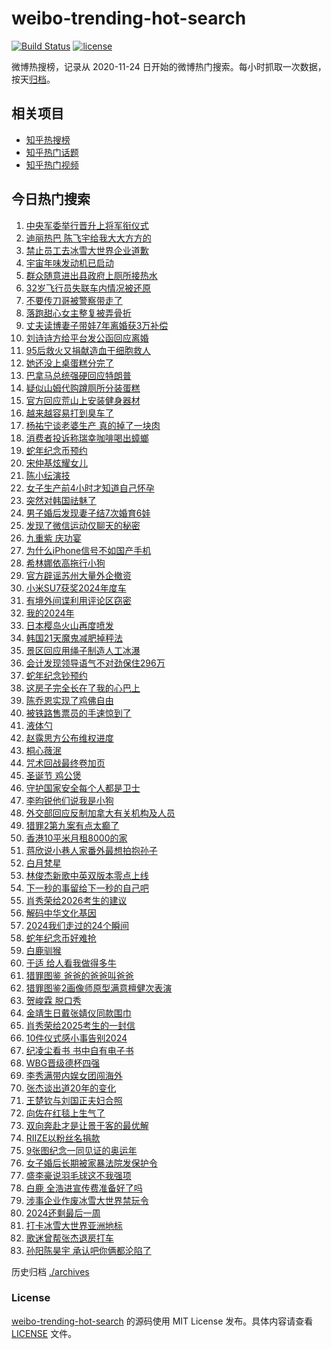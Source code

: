 # weibo-trending-hot-search

[![Build Status](https://github.com/justjavac/weibo-trending-hot-search/workflows/ci/badge.svg?branch=master)](https://github.com/justjavac/weibo-trending-hot-search/actions)
[![license](https://img.shields.io/github/license/justjavac/weibo-trending-hot-search)](https://github.com/justjavac/weibo-trending-hot-search/blob/master/LICENSE)

微博热搜榜，记录从 2020-11-24 日开始的微博热门搜索。每小时抓取一次数据，按天[归档](./archives)。

## 相关项目

- [知乎热搜榜](https://github.com/justjavac/zhihu-trending-top-search)
- [知乎热门话题](https://github.com/justjavac/zhihu-trending-hot-questions)
- [知乎热门视频](https://github.com/justjavac/zhihu-trending-hot-video)

## 今日热门搜索

<!-- BEGIN -->
<!-- 最后更新时间 Tue Dec 24 2024 05:13:03 GMT+0800 (China Standard Time) -->

1. [中央军委举行晋升上将军衔仪式](https://s.weibo.com//weibo?q=%23%E4%B8%AD%E5%A4%AE%E5%86%9B%E5%A7%94%E4%B8%BE%E8%A1%8C%E6%99%8B%E5%8D%87%E4%B8%8A%E5%B0%86%E5%86%9B%E8%A1%94%E4%BB%AA%E5%BC%8F%23&Refer=new_time)
1. [迪丽热巴 陈飞宇给我大大方方的](https://s.weibo.com//weibo?q=%E8%BF%AA%E4%B8%BD%E7%83%AD%E5%B7%B4%20%E9%99%88%E9%A3%9E%E5%AE%87%E7%BB%99%E6%88%91%E5%A4%A7%E5%A4%A7%E6%96%B9%E6%96%B9%E7%9A%84&t=31&band_rank=26&Refer=top)
1. [禁止员工去冰雪大世界企业道歉](https://s.weibo.com//weibo?q=%23%E7%A6%81%E6%AD%A2%E5%91%98%E5%B7%A5%E5%8E%BB%E5%86%B0%E9%9B%AA%E5%A4%A7%E4%B8%96%E7%95%8C%E4%BC%81%E4%B8%9A%E9%81%93%E6%AD%89%23&t=31&band_rank=2&Refer=top)
1. [宇宙年味发动机已启动](https://s.weibo.com//weibo?q=%23%E5%AE%87%E5%AE%99%E5%B9%B4%E5%91%B3%E5%8F%91%E5%8A%A8%E6%9C%BA%E5%B7%B2%E5%90%AF%E5%8A%A8%23&t=31&band_rank=3&Refer=top)
1. [群众随意进出县政府上厕所接热水](https://s.weibo.com//weibo?q=%23%E7%BE%A4%E4%BC%97%E9%9A%8F%E6%84%8F%E8%BF%9B%E5%87%BA%E5%8E%BF%E6%94%BF%E5%BA%9C%E4%B8%8A%E5%8E%95%E6%89%80%E6%8E%A5%E7%83%AD%E6%B0%B4%23&t=31&band_rank=10&Refer=top)
1. [32岁飞行员失联车内情况被还原](https://s.weibo.com//weibo?q=%2332%E5%B2%81%E9%A3%9E%E8%A1%8C%E5%91%98%E5%A4%B1%E8%81%94%E8%BD%A6%E5%86%85%E6%83%85%E5%86%B5%E8%A2%AB%E8%BF%98%E5%8E%9F%23&t=31&band_rank=14&Refer=top)
1. [不要传刀哥被警察带走了](https://s.weibo.com//weibo?q=%23%E4%B8%8D%E8%A6%81%E4%BC%A0%E5%88%80%E5%93%A5%E8%A2%AB%E8%AD%A6%E5%AF%9F%E5%B8%A6%E8%B5%B0%E4%BA%86%23&t=31&band_rank=9&Refer=top)
1. [落跑甜心女主整复被弄骨折](https://s.weibo.com//weibo?q=%23%E8%90%BD%E8%B7%91%E7%94%9C%E5%BF%83%E5%A5%B3%E4%B8%BB%E6%95%B4%E5%A4%8D%E8%A2%AB%E5%BC%84%E9%AA%A8%E6%8A%98%23&t=31&band_rank=8&Refer=top)
1. [丈夫读博妻子带娃7年离婚获3万补偿](https://s.weibo.com//weibo?q=%23%E4%B8%88%E5%A4%AB%E8%AF%BB%E5%8D%9A%E5%A6%BB%E5%AD%90%E5%B8%A6%E5%A8%837%E5%B9%B4%E7%A6%BB%E5%A9%9A%E8%8E%B73%E4%B8%87%E8%A1%A5%E5%81%BF%23&t=31&band_rank=13&Refer=top)
1. [刘诗诗方给平台发公函回应离婚](https://s.weibo.com//weibo?q=%23%E5%88%98%E8%AF%97%E8%AF%97%E6%96%B9%E7%BB%99%E5%B9%B3%E5%8F%B0%E5%8F%91%E5%85%AC%E5%87%BD%E5%9B%9E%E5%BA%94%E7%A6%BB%E5%A9%9A%23&t=31&band_rank=4&Refer=top)
1. [95后救火又捐献造血干细胞救人](https://s.weibo.com//weibo?q=%2395%E5%90%8E%E6%95%91%E7%81%AB%E5%8F%88%E6%8D%90%E7%8C%AE%E9%80%A0%E8%A1%80%E5%B9%B2%E7%BB%86%E8%83%9E%E6%95%91%E4%BA%BA%23&t=31&band_rank=10&Refer=top)
1. [她还没上桌蛋糕分完了](https://s.weibo.com//weibo?q=%23%E5%A5%B9%E8%BF%98%E6%B2%A1%E4%B8%8A%E6%A1%8C%E8%9B%8B%E7%B3%95%E5%88%86%E5%AE%8C%E4%BA%86%23&t=31&band_rank=37&Refer=top)
1. [巴拿马总统强硬回应特朗普](https://s.weibo.com//weibo?q=%23%E5%B7%B4%E6%8B%BF%E9%A9%AC%E6%80%BB%E7%BB%9F%E5%BC%BA%E7%A1%AC%E5%9B%9E%E5%BA%94%E7%89%B9%E6%9C%97%E6%99%AE%23&t=31&band_rank=13&Refer=top)
1. [疑似山姆代购蹲厕所分装蛋糕](https://s.weibo.com//weibo?q=%23%E7%96%91%E4%BC%BC%E5%B1%B1%E5%A7%86%E4%BB%A3%E8%B4%AD%E8%B9%B2%E5%8E%95%E6%89%80%E5%88%86%E8%A3%85%E8%9B%8B%E7%B3%95%23&t=31&band_rank=6&Refer=top)
1. [官方回应荒山上安装健身器材](https://s.weibo.com//weibo?q=%23%E5%AE%98%E6%96%B9%E5%9B%9E%E5%BA%94%E8%8D%92%E5%B1%B1%E4%B8%8A%E5%AE%89%E8%A3%85%E5%81%A5%E8%BA%AB%E5%99%A8%E6%9D%90%23&t=31&band_rank=14&Refer=top)
1. [越来越容易打到臭车了](https://s.weibo.com//weibo?q=%E8%B6%8A%E6%9D%A5%E8%B6%8A%E5%AE%B9%E6%98%93%E6%89%93%E5%88%B0%E8%87%AD%E8%BD%A6%E4%BA%86&t=31&band_rank=9&Refer=top)
1. [杨祐宁谈老婆生产 真的掉了一块肉](https://s.weibo.com//weibo?q=%E6%9D%A8%E7%A5%90%E5%AE%81%E8%B0%88%E8%80%81%E5%A9%86%E7%94%9F%E4%BA%A7%20%E7%9C%9F%E7%9A%84%E6%8E%89%E4%BA%86%E4%B8%80%E5%9D%97%E8%82%89&t=31&band_rank=11&Refer=top)
1. [消费者投诉称瑞幸咖啡喝出蟑螂](https://s.weibo.com//weibo?q=%23%E6%B6%88%E8%B4%B9%E8%80%85%E6%8A%95%E8%AF%89%E7%A7%B0%E7%91%9E%E5%B9%B8%E5%92%96%E5%95%A1%E5%96%9D%E5%87%BA%E8%9F%91%E8%9E%82%23&t=31&band_rank=17&Refer=top)
1. [蛇年纪念币预约](https://s.weibo.com//weibo?q=%E8%9B%87%E5%B9%B4%E7%BA%AA%E5%BF%B5%E5%B8%81%E9%A2%84%E7%BA%A6&t=31&band_rank=1&Refer=top)
1. [宋仲基炫耀女儿](https://s.weibo.com//weibo?q=%23%E5%AE%8B%E4%BB%B2%E5%9F%BA%E7%82%AB%E8%80%80%E5%A5%B3%E5%84%BF%23&t=31&band_rank=7&Refer=top)
1. [陈小纭演技](https://s.weibo.com//weibo?q=%E9%99%88%E5%B0%8F%E7%BA%AD%E6%BC%94%E6%8A%80&t=31&band_rank=46&Refer=top)
1. [女子生产前4小时才知道自己怀孕](https://s.weibo.com//weibo?q=%23%E5%A5%B3%E5%AD%90%E7%94%9F%E4%BA%A7%E5%89%8D4%E5%B0%8F%E6%97%B6%E6%89%8D%E7%9F%A5%E9%81%93%E8%87%AA%E5%B7%B1%E6%80%80%E5%AD%95%23&t=31&band_rank=21&Refer=top)
1. [突然对韩国祛魅了](https://s.weibo.com//weibo?q=%23%E7%AA%81%E7%84%B6%E5%AF%B9%E9%9F%A9%E5%9B%BD%E7%A5%9B%E9%AD%85%E4%BA%86%23&t=31&band_rank=22&Refer=top)
1. [男子婚后发现妻子结7次婚育6娃](https://s.weibo.com//weibo?q=%23%E7%94%B7%E5%AD%90%E5%A9%9A%E5%90%8E%E5%8F%91%E7%8E%B0%E5%A6%BB%E5%AD%90%E7%BB%937%E6%AC%A1%E5%A9%9A%E8%82%B26%E5%A8%83%23&t=31&band_rank=31&Refer=top)
1. [发现了微信运动仅聊天的秘密](https://s.weibo.com//weibo?q=%23%E5%8F%91%E7%8E%B0%E4%BA%86%E5%BE%AE%E4%BF%A1%E8%BF%90%E5%8A%A8%E4%BB%85%E8%81%8A%E5%A4%A9%E7%9A%84%E7%A7%98%E5%AF%86%23&t=31&band_rank=27&Refer=top)
1. [九重紫 庆功宴](https://s.weibo.com//weibo?q=%E4%B9%9D%E9%87%8D%E7%B4%AB%20%E5%BA%86%E5%8A%9F%E5%AE%B4&t=31&band_rank=16&Refer=top)
1. [为什么iPhone信号不如国产手机](https://s.weibo.com//weibo?q=%23%E4%B8%BA%E4%BB%80%E4%B9%88iPhone%E4%BF%A1%E5%8F%B7%E4%B8%8D%E5%A6%82%E5%9B%BD%E4%BA%A7%E6%89%8B%E6%9C%BA%23&t=31&band_rank=30&Refer=top)
1. [希林娜依高拖行小狗](https://s.weibo.com//weibo?q=%23%E5%B8%8C%E6%9E%97%E5%A8%9C%E4%BE%9D%E9%AB%98%E6%8B%96%E8%A1%8C%E5%B0%8F%E7%8B%97%23&t=31&band_rank=24&Refer=top)
1. [官方辟谣苏州大量外企撤资](https://s.weibo.com//weibo?q=%23%E5%AE%98%E6%96%B9%E8%BE%9F%E8%B0%A3%E8%8B%8F%E5%B7%9E%E5%A4%A7%E9%87%8F%E5%A4%96%E4%BC%81%E6%92%A4%E8%B5%84%23&t=31&band_rank=34&Refer=top)
1. [小米SU7获奖2024年度车](https://s.weibo.com//weibo?q=%23%E5%B0%8F%E7%B1%B3SU7%E8%8E%B7%E5%A5%962024%E5%B9%B4%E5%BA%A6%E8%BD%A6%23&t=31&band_rank=17&Refer=top)
1. [有境外间谍利用评论区窃密](https://s.weibo.com//weibo?q=%23%E6%9C%89%E5%A2%83%E5%A4%96%E9%97%B4%E8%B0%8D%E5%88%A9%E7%94%A8%E8%AF%84%E8%AE%BA%E5%8C%BA%E7%AA%83%E5%AF%86%23&t=31&band_rank=26&Refer=top)
1. [我的2024年](https://s.weibo.com//weibo?q=%23%E6%88%91%E7%9A%842024%E5%B9%B4%23&t=31&band_rank=31&Refer=top)
1. [日本樱岛火山再度喷发](https://s.weibo.com//weibo?q=%23%E6%97%A5%E6%9C%AC%E6%A8%B1%E5%B2%9B%E7%81%AB%E5%B1%B1%E5%86%8D%E5%BA%A6%E5%96%B7%E5%8F%91%23&t=31&band_rank=17&Refer=top)
1. [韩国21天魔鬼减肥掉秤法](https://s.weibo.com//weibo?q=%23%E9%9F%A9%E5%9B%BD21%E5%A4%A9%E9%AD%94%E9%AC%BC%E5%87%8F%E8%82%A5%E6%8E%89%E7%A7%A4%E6%B3%95%23&t=31&band_rank=23&Refer=top)
1. [景区回应用绳子制造人工冰瀑](https://s.weibo.com//weibo?q=%23%E6%99%AF%E5%8C%BA%E5%9B%9E%E5%BA%94%E7%94%A8%E7%BB%B3%E5%AD%90%E5%88%B6%E9%80%A0%E4%BA%BA%E5%B7%A5%E5%86%B0%E7%80%91%23&t=31&band_rank=38&Refer=top)
1. [会计发现领导语气不对劲保住296万](https://s.weibo.com//weibo?q=%23%E4%BC%9A%E8%AE%A1%E5%8F%91%E7%8E%B0%E9%A2%86%E5%AF%BC%E8%AF%AD%E6%B0%94%E4%B8%8D%E5%AF%B9%E5%8A%B2%E4%BF%9D%E4%BD%8F296%E4%B8%87%23&t=31&band_rank=41&Refer=top)
1. [蛇年纪念钞预约](https://s.weibo.com//weibo?q=%E8%9B%87%E5%B9%B4%E7%BA%AA%E5%BF%B5%E9%92%9E%E9%A2%84%E7%BA%A6&t=31&band_rank=39&Refer=top)
1. [这房子完全长在了我的心巴上](https://s.weibo.com//weibo?q=%E8%BF%99%E6%88%BF%E5%AD%90%E5%AE%8C%E5%85%A8%E9%95%BF%E5%9C%A8%E4%BA%86%E6%88%91%E7%9A%84%E5%BF%83%E5%B7%B4%E4%B8%8A&t=31&band_rank=37&Refer=top)
1. [陈乔恩实现了鸡佛自由](https://s.weibo.com//weibo?q=%23%E9%99%88%E4%B9%94%E6%81%A9%E5%AE%9E%E7%8E%B0%E4%BA%86%E9%B8%A1%E4%BD%9B%E8%87%AA%E7%94%B1%23&t=31&band_rank=32&Refer=top)
1. [被铁路售票员的手速惊到了](https://s.weibo.com//weibo?q=%23%E8%A2%AB%E9%93%81%E8%B7%AF%E5%94%AE%E7%A5%A8%E5%91%98%E7%9A%84%E6%89%8B%E9%80%9F%E6%83%8A%E5%88%B0%E4%BA%86%23&t=31&band_rank=19&Refer=top)
1. [液体勺](https://s.weibo.com//weibo?q=%E6%B6%B2%E4%BD%93%E5%8B%BA&t=31&band_rank=32&Refer=top)
1. [赵露思方公布维权进度](https://s.weibo.com//weibo?q=%23%E8%B5%B5%E9%9C%B2%E6%80%9D%E6%96%B9%E5%85%AC%E5%B8%83%E7%BB%B4%E6%9D%83%E8%BF%9B%E5%BA%A6%23&t=31&band_rank=44&Refer=top)
1. [桐心薇泯](https://s.weibo.com//weibo?q=%E6%A1%90%E5%BF%83%E8%96%87%E6%B3%AF&t=31&band_rank=49&Refer=top)
1. [咒术回战最终卷加页](https://s.weibo.com//weibo?q=%E5%92%92%E6%9C%AF%E5%9B%9E%E6%88%98%E6%9C%80%E7%BB%88%E5%8D%B7%E5%8A%A0%E9%A1%B5&t=31&band_rank=42&Refer=top)
1. [圣诞节 鸡公煲](https://s.weibo.com//weibo?q=%E5%9C%A3%E8%AF%9E%E8%8A%82%20%E9%B8%A1%E5%85%AC%E7%85%B2&t=31&band_rank=36&Refer=top)
1. [守护国家安全每个人都是卫士](https://s.weibo.com//weibo?q=%23%E5%AE%88%E6%8A%A4%E5%9B%BD%E5%AE%B6%E5%AE%89%E5%85%A8%E6%AF%8F%E4%B8%AA%E4%BA%BA%E9%83%BD%E6%98%AF%E5%8D%AB%E5%A3%AB%23&t=31&band_rank=10&Refer=top)
1. [李昀锐他们说我是小狗](https://s.weibo.com//weibo?q=%23%E6%9D%8E%E6%98%80%E9%94%90%E4%BB%96%E4%BB%AC%E8%AF%B4%E6%88%91%E6%98%AF%E5%B0%8F%E7%8B%97%23&t=31&band_rank=12&Refer=top)
1. [外交部回应反制加拿大有关机构及人员](https://s.weibo.com//weibo?q=%23%E5%A4%96%E4%BA%A4%E9%83%A8%E5%9B%9E%E5%BA%94%E5%8F%8D%E5%88%B6%E5%8A%A0%E6%8B%BF%E5%A4%A7%E6%9C%89%E5%85%B3%E6%9C%BA%E6%9E%84%E5%8F%8A%E4%BA%BA%E5%91%98%23&t=31&band_rank=25&Refer=top)
1. [猎罪2第九案有点太癫了](https://s.weibo.com//weibo?q=%E7%8C%8E%E7%BD%AA2%E7%AC%AC%E4%B9%9D%E6%A1%88%E6%9C%89%E7%82%B9%E5%A4%AA%E7%99%AB%E4%BA%86&t=31&band_rank=35&Refer=top)
1. [香港10平米月租8000的家](https://s.weibo.com//weibo?q=%E9%A6%99%E6%B8%AF10%E5%B9%B3%E7%B1%B3%E6%9C%88%E7%A7%9F8000%E7%9A%84%E5%AE%B6&t=31&band_rank=49&Refer=top)
1. [蒋欣说小巷人家番外最想拍抱孙子](https://s.weibo.com//weibo?q=%23%E8%92%8B%E6%AC%A3%E8%AF%B4%E5%B0%8F%E5%B7%B7%E4%BA%BA%E5%AE%B6%E7%95%AA%E5%A4%96%E6%9C%80%E6%83%B3%E6%8B%8D%E6%8A%B1%E5%AD%99%E5%AD%90%23&t=31&band_rank=44&Refer=top)
1. [白月梵星](https://s.weibo.com//weibo?q=%E7%99%BD%E6%9C%88%E6%A2%B5%E6%98%9F&t=31&band_rank=33&Refer=top)
1. [林俊杰新歌中英双版本零点上线](https://s.weibo.com//weibo?q=%23%E6%9E%97%E4%BF%8A%E6%9D%B0%E6%96%B0%E6%AD%8C%E4%B8%AD%E8%8B%B1%E5%8F%8C%E7%89%88%E6%9C%AC%E9%9B%B6%E7%82%B9%E4%B8%8A%E7%BA%BF%23&t=31&band_rank=29&Refer=top)
1. [下一秒的事留给下一秒的自己吧](https://s.weibo.com//weibo?q=%23%E4%B8%8B%E4%B8%80%E7%A7%92%E7%9A%84%E4%BA%8B%E7%95%99%E7%BB%99%E4%B8%8B%E4%B8%80%E7%A7%92%E7%9A%84%E8%87%AA%E5%B7%B1%E5%90%A7%23&t=31&band_rank=48&Refer=top)
1. [肖秀荣给2026考生的建议](https://s.weibo.com//weibo?q=%23%E8%82%96%E7%A7%80%E8%8D%A3%E7%BB%992026%E8%80%83%E7%94%9F%E7%9A%84%E5%BB%BA%E8%AE%AE%23&t=31&band_rank=39&Refer=top)
1. [解码中华文化基因](https://s.weibo.com//weibo?q=%23%E8%A7%A3%E7%A0%81%E4%B8%AD%E5%8D%8E%E6%96%87%E5%8C%96%E5%9F%BA%E5%9B%A0%23&t=31&band_rank=50&Refer=top)
1. [2024我们走过的24个瞬间](https://s.weibo.com//weibo?q=%232024%E6%88%91%E4%BB%AC%E8%B5%B0%E8%BF%87%E7%9A%8424%E4%B8%AA%E7%9E%AC%E9%97%B4%23&t=31&band_rank=3&Refer=top)
1. [蛇年纪念币好难抢](https://s.weibo.com//weibo?q=%E8%9B%87%E5%B9%B4%E7%BA%AA%E5%BF%B5%E5%B8%81%E5%A5%BD%E9%9A%BE%E6%8A%A2&t=31&band_rank=5&Refer=top)
1. [白鹿驯猴](https://s.weibo.com//weibo?q=%E7%99%BD%E9%B9%BF%E9%A9%AF%E7%8C%B4&t=31&band_rank=15&Refer=top)
1. [于适 给人看我做得多牛](https://s.weibo.com//weibo?q=%E4%BA%8E%E9%80%82%20%E7%BB%99%E4%BA%BA%E7%9C%8B%E6%88%91%E5%81%9A%E5%BE%97%E5%A4%9A%E7%89%9B&t=31&band_rank=49&Refer=top)
1. [猎罪图鉴 爸爸的爸爸叫爸爸](https://s.weibo.com//weibo?q=%E7%8C%8E%E7%BD%AA%E5%9B%BE%E9%89%B4%20%E7%88%B8%E7%88%B8%E7%9A%84%E7%88%B8%E7%88%B8%E5%8F%AB%E7%88%B8%E7%88%B8&t=31&band_rank=35&Refer=top)
1. [猎罪图鉴2画像师原型满意檀健次表演](https://s.weibo.com//weibo?q=%23%E7%8C%8E%E7%BD%AA%E5%9B%BE%E9%89%B42%E7%94%BB%E5%83%8F%E5%B8%88%E5%8E%9F%E5%9E%8B%E6%BB%A1%E6%84%8F%E6%AA%80%E5%81%A5%E6%AC%A1%E8%A1%A8%E6%BC%94%23&t=31&band_rank=39&Refer=top)
1. [贺峻霖 脱口秀](https://s.weibo.com//weibo?q=%E8%B4%BA%E5%B3%BB%E9%9C%96%20%E8%84%B1%E5%8F%A3%E7%A7%80&t=31&band_rank=38&Refer=top)
1. [金靖生日戴张婧仪同款围巾](https://s.weibo.com//weibo?q=%23%E9%87%91%E9%9D%96%E7%94%9F%E6%97%A5%E6%88%B4%E5%BC%A0%E5%A9%A7%E4%BB%AA%E5%90%8C%E6%AC%BE%E5%9B%B4%E5%B7%BE%23&t=31&band_rank=46&Refer=top)
1. [肖秀荣给2025考生的一封信](https://s.weibo.com//weibo?q=%23%E8%82%96%E7%A7%80%E8%8D%A3%E7%BB%992025%E8%80%83%E7%94%9F%E7%9A%84%E4%B8%80%E5%B0%81%E4%BF%A1%23&t=31&band_rank=47&Refer=top)
1. [10件仪式感小事告别2024](https://s.weibo.com//weibo?q=%2310%E4%BB%B6%E4%BB%AA%E5%BC%8F%E6%84%9F%E5%B0%8F%E4%BA%8B%E5%91%8A%E5%88%AB2024%23&t=31&band_rank=50&Refer=top)
1. [纪凌尘看书 书中自有电子书](https://s.weibo.com//weibo?q=%E7%BA%AA%E5%87%8C%E5%B0%98%E7%9C%8B%E4%B9%A6%20%E4%B9%A6%E4%B8%AD%E8%87%AA%E6%9C%89%E7%94%B5%E5%AD%90%E4%B9%A6&t=31&band_rank=20&Refer=top)
1. [WBG晋级德杯四强](https://s.weibo.com//weibo?q=%23WBG%E6%99%8B%E7%BA%A7%E5%BE%B7%E6%9D%AF%E5%9B%9B%E5%BC%BA%23&t=31&band_rank=25&Refer=top)
1. [李秀满带内娱女团闯海外](https://s.weibo.com//weibo?q=%23%E6%9D%8E%E7%A7%80%E6%BB%A1%E5%B8%A6%E5%86%85%E5%A8%B1%E5%A5%B3%E5%9B%A2%E9%97%AF%E6%B5%B7%E5%A4%96%23&t=31&band_rank=28&Refer=top)
1. [张杰谈出道20年的变化](https://s.weibo.com//weibo?q=%23%E5%BC%A0%E6%9D%B0%E8%B0%88%E5%87%BA%E9%81%9320%E5%B9%B4%E7%9A%84%E5%8F%98%E5%8C%96%23&t=31&band_rank=42&Refer=top)
1. [王楚钦与刘国正夫妇合照](https://s.weibo.com//weibo?q=%23%E7%8E%8B%E6%A5%9A%E9%92%A6%E4%B8%8E%E5%88%98%E5%9B%BD%E6%AD%A3%E5%A4%AB%E5%A6%87%E5%90%88%E7%85%A7%23&t=31&band_rank=18&Refer=top)
1. [向佐在红毯上生气了](https://s.weibo.com//weibo?q=%23%E5%90%91%E4%BD%90%E5%9C%A8%E7%BA%A2%E6%AF%AF%E4%B8%8A%E7%94%9F%E6%B0%94%E4%BA%86%23&t=31&band_rank=47&Refer=top)
1. [双向奔赴才是让景于客的最优解](https://s.weibo.com//weibo?q=%23%E5%8F%8C%E5%90%91%E5%A5%94%E8%B5%B4%E6%89%8D%E6%98%AF%E8%AE%A9%E6%99%AF%E4%BA%8E%E5%AE%A2%E7%9A%84%E6%9C%80%E4%BC%98%E8%A7%A3%23&t=31&band_rank=10&Refer=top)
1. [RIIZE以粉丝名捐款](https://s.weibo.com//weibo?q=%23RIIZE%E4%BB%A5%E7%B2%89%E4%B8%9D%E5%90%8D%E6%8D%90%E6%AC%BE%23&t=31&band_rank=20&Refer=top)
1. [9张图纪念一同见证的奥运年](https://s.weibo.com//weibo?q=%239%E5%BC%A0%E5%9B%BE%E7%BA%AA%E5%BF%B5%E4%B8%80%E5%90%8C%E8%A7%81%E8%AF%81%E7%9A%84%E5%A5%A5%E8%BF%90%E5%B9%B4%23&t=31&band_rank=25&Refer=top)
1. [女子婚后长期被家暴法院发保护令](https://s.weibo.com//weibo?q=%23%E5%A5%B3%E5%AD%90%E5%A9%9A%E5%90%8E%E9%95%BF%E6%9C%9F%E8%A2%AB%E5%AE%B6%E6%9A%B4%E6%B3%95%E9%99%A2%E5%8F%91%E4%BF%9D%E6%8A%A4%E4%BB%A4%23&t=31&band_rank=34&Refer=top)
1. [盛李豪说羽毛球这不我强项](https://s.weibo.com//weibo?q=%23%E7%9B%9B%E6%9D%8E%E8%B1%AA%E8%AF%B4%E7%BE%BD%E6%AF%9B%E7%90%83%E8%BF%99%E4%B8%8D%E6%88%91%E5%BC%BA%E9%A1%B9%23&t=31&band_rank=36&Refer=top)
1. [白鹿 全浩进宣传费准备好了吗](https://s.weibo.com//weibo?q=%E7%99%BD%E9%B9%BF%20%E5%85%A8%E6%B5%A9%E8%BF%9B%E5%AE%A3%E4%BC%A0%E8%B4%B9%E5%87%86%E5%A4%87%E5%A5%BD%E4%BA%86%E5%90%97&t=31&band_rank=40&Refer=top)
1. [涉事企业作废冰雪大世界禁玩令](https://s.weibo.com//weibo?q=%23%E6%B6%89%E4%BA%8B%E4%BC%81%E4%B8%9A%E4%BD%9C%E5%BA%9F%E5%86%B0%E9%9B%AA%E5%A4%A7%E4%B8%96%E7%95%8C%E7%A6%81%E7%8E%A9%E4%BB%A4%23&t=31&band_rank=43&Refer=top)
1. [2024还剩最后一周](https://s.weibo.com//weibo?q=%232024%E8%BF%98%E5%89%A9%E6%9C%80%E5%90%8E%E4%B8%80%E5%91%A8%23&t=31&band_rank=45&Refer=top)
1. [打卡冰雪大世界亚洲地标](https://s.weibo.com//weibo?q=%23%E6%89%93%E5%8D%A1%E5%86%B0%E9%9B%AA%E5%A4%A7%E4%B8%96%E7%95%8C%E4%BA%9A%E6%B4%B2%E5%9C%B0%E6%A0%87%23&t=31&band_rank=48&Refer=top)
1. [歌迷曾帮张杰退房打车](https://s.weibo.com//weibo?q=%23%E6%AD%8C%E8%BF%B7%E6%9B%BE%E5%B8%AE%E5%BC%A0%E6%9D%B0%E9%80%80%E6%88%BF%E6%89%93%E8%BD%A6%23&t=31&band_rank=49&Refer=top)
1. [孙阳陈昊宇 承认吧你俩都沦陷了](https://s.weibo.com//weibo?q=%E5%AD%99%E9%98%B3%E9%99%88%E6%98%8A%E5%AE%87%20%E6%89%BF%E8%AE%A4%E5%90%A7%E4%BD%A0%E4%BF%A9%E9%83%BD%E6%B2%A6%E9%99%B7%E4%BA%86&t=31&band_rank=50&Refer=top)

<!-- END -->

历史归档 [./archives](./archives)

### License

[weibo-trending-hot-search](https://github.com/justjavac/weibo-trending-hot-search) 的源码使用 MIT License
发布。具体内容请查看 [LICENSE](./LICENSE) 文件。
